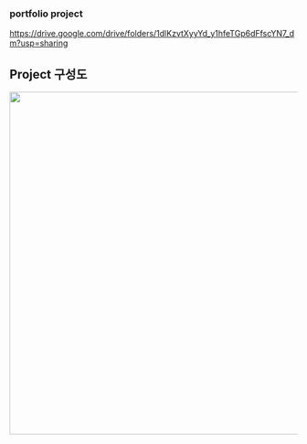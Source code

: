 ### portfolio project

https://drive.google.com/drive/folders/1dlKzvtXyyYd_y1hfeTGp6dFfscYN7_dm?usp=sharing

## Project 구성도
<img width=600px height=600px src="https://user-images.githubusercontent.com/87507644/132822506-b37e16ef-6993-4f0a-af52-f24ac76bf2e4.PNG">
